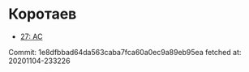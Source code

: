 # Коротаев
- [27: AC](27.md)

Commit: 1e8dfbbad64da563caba7fca60a0ec9a89eb95ea
 fetched at: 20201104-233226
